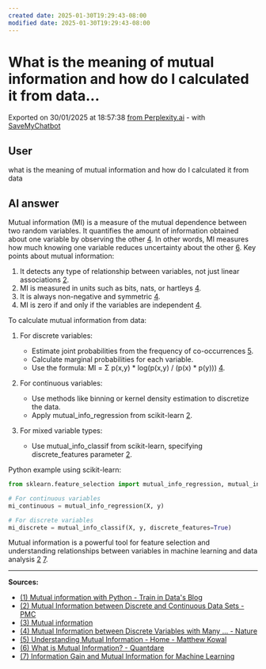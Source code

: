 ```yaml
---
created date: 2025-01-30T19:29:43-08:00
modified date: 2025-01-30T19:29:43-08:00
---
```

# What is the meaning of mutual information and how do I calculated it from data...
Exported on 30/01/2025 at 18:57:38 [from Perplexity.ai](https://www.perplexity.ai/search/what-is-the-meaning-of-mutual-3KVNpdv8S6WK1JX9ZSXCyQ#0) - with [SaveMyChatbot](https://save.hugocollin.com)


## User
what is the meaning of mutual information and how do I calculated it from data

## AI answer
Mutual information (MI) is a measure of the mutual dependence between two random variables. It quantifies the amount of information obtained about one variable by observing the other [4](https://en.wikipedia.org/wiki/Mutual_Information). In other words, MI measures how much knowing one variable reduces uncertainty about the other [6](https://mkowal2.github.io/posts/2020/01/understanding-mi/). Key points about mutual information:

1.  It detects any type of relationship between variables, not just linear associations [2](https://www.blog.trainindata.com/mutual-information-with-python/).
2.  MI is measured in units such as bits, nats, or hartleys [4](https://en.wikipedia.org/wiki/Mutual_Information).
3.  It is always non-negative and symmetric [4](https://en.wikipedia.org/wiki/Mutual_Information).
4.  MI is zero if and only if the variables are independent [4](https://en.wikipedia.org/wiki/Mutual_Information).

To calculate mutual information from data:

1.  For discrete variables:
    
    *   Estimate joint probabilities from the frequency of co-occurrences [5](https://www.nature.com/articles/srep10981).
    *   Calculate marginal probabilities for each variable.
    *   Use the formula: MI = Σ p(x,y) \* log(p(x,y) / (p(x) \* p(y))) [4](https://en.wikipedia.org/wiki/Mutual_Information).
    
2.  For continuous variables:
    
    *   Use methods like binning or kernel density estimation to discretize the data.
    *   Apply mutual\_info\_regression from scikit-learn [2](https://www.blog.trainindata.com/mutual-information-with-python/).
    
3.  For mixed variable types:
    
    *   Use mutual\_info\_classif from scikit-learn, specifying discrete\_features parameter [2](https://www.blog.trainindata.com/mutual-information-with-python/).
    

Python example using scikit-learn:

```python
from sklearn.feature_selection import mutual_info_regression, mutual_info_classif

# For continuous variables
mi_continuous = mutual_info_regression(X, y)

# For discrete variables
mi_discrete = mutual_info_classif(X, y, discrete_features=True)
```

Mutual information is a powerful tool for feature selection and understanding relationships between variables in machine learning and data analysis [2](https://www.blog.trainindata.com/mutual-information-with-python/) [7](https://quantdare.com/what-is-mutual-information/).

---
**Sources:**
- [(1) Mutual information with Python - Train in Data's Blog](https://www.blog.trainindata.com/mutual-information-with-python/)
- [(2) Mutual Information between Discrete and Continuous Data Sets - PMC](https://pmc.ncbi.nlm.nih.gov/articles/PMC3929353/)
- [(3) Mutual information](https://en.wikipedia.org/wiki/Mutual_Information)
- [(4) Mutual Information between Discrete Variables with Many ... - Nature](https://www.nature.com/articles/srep10981)
- [(5) Understanding Mutual Information - Home - Matthew Kowal](https://mkowal2.github.io/posts/2020/01/understanding-mi/)
- [(6) What is Mutual Information? - Quantdare](https://quantdare.com/what-is-mutual-information/)
- [(7) Information Gain and Mutual Information for Machine Learning](https://www.machinelearningmastery.com/information-gain-and-mutual-information/)


